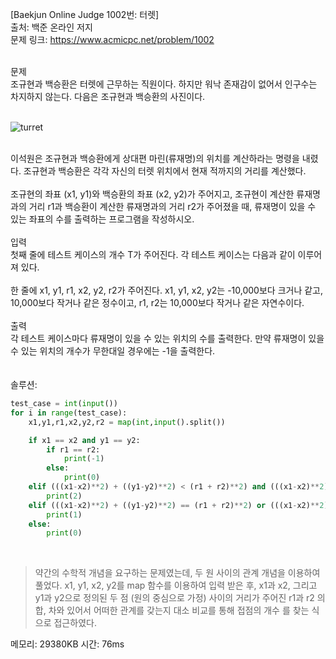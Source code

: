 [Baekjun Online Judge 1002번: 터렛] </br>
출처: 백준 온라인 저지</br>
문제 링크: https://www.acmicpc.net/problem/1002 </br>


</br>
문제</br>
조규현과 백승환은 터렛에 근무하는 직원이다. 하지만 워낙 존재감이 없어서 인구수는 차지하지 않는다. 다음은 조규현과 백승환의 사진이다.</br>
</br>

![turret](https://onlinejudgeimages.s3-ap-northeast-1.amazonaws.com/upload/201003/dfcmhrjj_142c3w76qg8_b.jpg)

</br>
이석원은 조규현과 백승환에게 상대편 마린(류재명)의 위치를 계산하라는 명령을 내렸다. 조규현과 백승환은 각각 자신의 터렛 위치에서 현재 적까지의 거리를 계산했다.</br>
</br>
조규현의 좌표 (x1, y1)와 백승환의 좌표 (x2, y2)가 주어지고, 조규현이 계산한 류재명과의 거리 r1과 백승환이 계산한 류재명과의 거리 r2가 주어졌을 때, 류재명이 있을 수 있는 좌표의 수를 출력하는 프로그램을 작성하시오.
</br>
</br>
입력</br>
첫째 줄에 테스트 케이스의 개수 T가 주어진다. 각 테스트 케이스는 다음과 같이 이루어져 있다.</br>
</br>
한 줄에 x1, y1, r1, x2, y2, r2가 주어진다. x1, y1, x2, y2는 -10,000보다 크거나 같고, 10,000보다 작거나 같은 정수이고, r1, r2는 10,000보다 작거나 같은 자연수이다.
</br>
</br>
출력</br>
각 테스트 케이스마다 류재명이 있을 수 있는 위치의 수를 출력한다. 만약 류재명이 있을 수 있는 위치의 개수가 무한대일 경우에는 -1을 출력한다.</br>

</br>
</br>
솔루션:</br>

```python
test_case = int(input())
for i in range(test_case):
    x1,y1,r1,x2,y2,r2 = map(int,input().split())

    if x1 == x2 and y1 == y2:
        if r1 == r2:
            print(-1)
        else:
            print(0)
    elif (((x1-x2)**2) + ((y1-y2)**2) < (r1 + r2)**2) and (((x1-x2)**2) + ((y1-y2)**2) > (r1 - r2)**2):
        print(2)
    elif (((x1-x2)**2) + ((y1-y2)**2) == (r1 + r2)**2) or (((x1-x2)**2) + ((y1-y2)**2) == (r1 - r2)**2):
        print(1)
    else:
        print(0)
```
</br> 

> 약간의 수학적 개념을 요구하는 문제였는데, 두 원 사이의 관계 개념을 이용하여 풀었다. x1, y1, x2, y2를 map 함수를 이용하여 입력 받은 후, x1과 x2, 
  그리고 y1과 y2으로 정의된 두 점 (원의 중심으로 가정) 사이의 거리가 주어진 r1과 r2 의 합, 차와 있어서 어떠한 관계를 갖는지 대소 비교를 통해 접점의 개수
  를 찾는 식으로 접근하였다.

메모리: 29380KB
시간: 76ms
